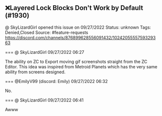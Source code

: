 ## ❌Layered Lock Blocks Don't Work by Default (#1930)
@ SkyLizardGirl opened this issue on 09/27/2022
Status: unknown
Tags: Denied,Closed
Source: #feature-requests https://discord.com/channels/876899628556091432/1024205555759329363


=== @ SkyLizardGirl 09/27/2022 06:27

The ability on ZC to Export moving gif screenshots straight from the ZC Editor. This idea was inspired from Metroid Planets which has the very same ability from screens designed.

=== @EmilyV99 (discord: Emily) 09/27/2022 06:32

No.

=== @ SkyLizardGirl 09/27/2022 06:41

Awww
